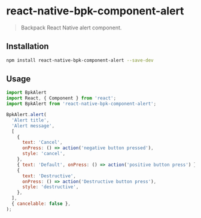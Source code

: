 # react-native-bpk-component-alert

> Backpack React Native alert component.

## Installation

```sh
npm install react-native-bpk-component-alert --save-dev
```

## Usage

```js
import BpkAlert
import React, { Component } from 'react';
import BpkAlert from 'react-native-bpk-component-alert';

BpkAlert.alert(
  'Alert title',
  'Alert message',
  [
    {
      text: 'Cancel',
      onPress: () => action('negative button pressed'),
      style: 'cancel',
    },
    { text: 'Default', onPress: () => action('positive button press') },
    {
      text: 'Destructive',
      onPress: () => action('Destructive button press'),
      style: 'destructive',
    },
  ],
  { cancelable: false },
);
```
